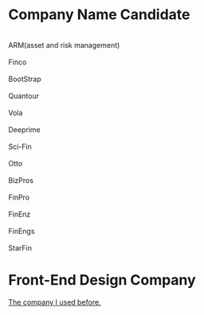 # Company Name Candidate
<br>ARM(asset and risk management)</br>
<br>Finco</br>
<br>BootStrap</br>
<br>Quantour</br>
<br>Vola</br>
<br>Deeprime</br>
<br>Sci-Fin</br>
<br>Otto</br>
<br>BizPros</br>
<br>FinPro</br>
<br>FinEnz</br>
<br>FinEngs</br>
<br>StarFin</br>


# Front-End Design Company
<a href="http://cgvietnam.com/">The company I used before.</a> 
